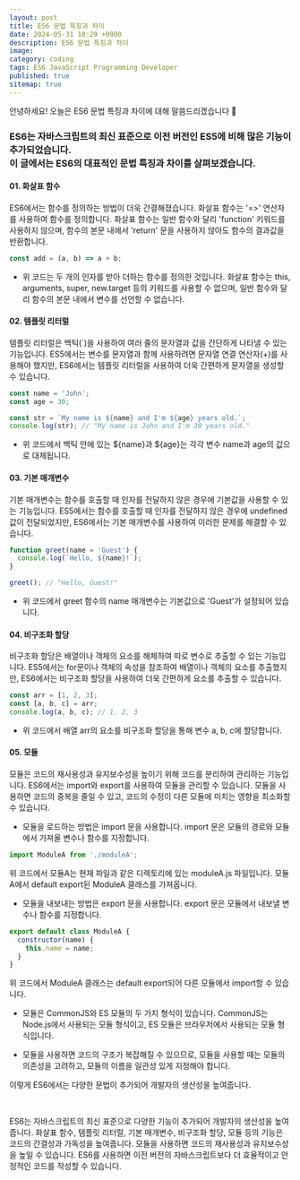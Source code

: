 ```yaml
---
layout: post
title: ES6 문법 특징과 차이
date: 2024-05-31 10:29 +0900
description: ES6 문법 특징과 차이
image: 
category: coding
tags: ES6 JavaScript Programming Developer
published: true
sitemap: true
---
```


안녕하세요!
오늘은 ES6 문법 특징과 차이에 대해 말씀드리겠습니다 🍞

### ES6는 자바스크립트의 최신 표준으로 이전 버전인 ES5에 비해 많은 기능이 추가되었습니다.<br /> 이 글에서는 ES6의 대표적인 문법 특징과 차이를 살펴보겠습니다.

#### 01. 화살표 함수

ES6에서는 함수를 정의하는 방법이 더욱 간결해졌습니다.
화살표 함수는 '=>' 연산자를 사용하여 함수를 정의합니다.
화살표 함수는 일반 함수와 달리 'function' 키워드를 사용하지 않으며,
함수의 본문 내에서 'return' 문을 사용하지 않아도 함수의 결과값을 반환합니다.

````javascript
const add = (a, b) => a + b;
````

* 위 코드는 두 개의 인자를 받아 더하는 함수를 정의한 것입니다.
화살표 함수는 this, arguments, super, new.target 등의 키워드를 사용할 수 없으며,
일반 함수와 달리 함수의 본문 내에서 변수를 선언할 수 없습니다.

#### 02. 템플릿 리터럴

템플릿 리터럴은 백틱(`)을 사용하여 여러 줄의 문자열과 값을 간단하게 나타낼 수 있는 기능입니다.
ES5에서는 변수를 문자열과 함께 사용하려면 문자열 연결 연산자(+)를 사용해야 했지만,
ES6에서는 템플릿 리터럴을 사용하여 더욱 간편하게 문자열을 생성할 수 있습니다.

````javascript
const name = 'John';
const age = 30;

const str = `My name is ${name} and I'm ${age} years old.`;
console.log(str); // "My name is John and I'm 30 years old."
````

* 위 코드에서 백틱 안에 있는 ${name}과 ${age}는 각각 변수 name과 age의 값으로 대체됩니다.

#### 03. 기본 매개변수

기본 매개변수는 함수를 호출할 때 인자를 전달하지 않은 경우에 기본값을 사용할 수 있는 기능입니다.
ES5에서는 함수를 호출할 때 인자를 전달하지 않은 경우에 undefined 값이 전달되었지만,
ES6에서는 기본 매개변수를 사용하여 이러한 문제를 해결할 수 있습니다.

````javascript
function greet(name = 'Guest') {
  console.log(`Hello, ${name}!`);
}

greet(); // "Hello, Guest!"
````

* 위 코드에서 greet 함수의 name 매개변수는 기본값으로 'Guest'가 설정되어 있습니다.

#### 04. 비구조화 할당

비구조화 할당은 배열이나 객체의 요소를 해체하여 따로 변수로 추출할 수 있는 기능입니다.
ES5에서는 for문이나 객체의 속성을 참조하여 배열이나 객체의 요소를 추출했지만,
ES6에서는 비구조화 할당을 사용하여 더욱 간편하게 요소를 추출할 수 있습니다.

````javascript
const arr = [1, 2, 3];
const [a, b, c] = arr;
console.log(a, b, c); // 1, 2, 3
````

* 위 코드에서 배열 arr의 요소를 비구조화 할당을 통해 변수 a, b, c에 할당합니다.

#### 05. 모듈

모듈은 코드의 재사용성과 유지보수성을 높이기 위해 코드를 분리하여 관리하는 기능입니다.
ES6에서는 import와 export를 사용하여 모듈을 관리할 수 있습니다.
모듈을 사용하면 코드의 중복을 줄일 수 있고, 코드의 수정이 다른 모듈에 미치는 영향을 최소화할 수 있습니다.

* 모듈을 로드하는 방법은 import 문을 사용합니다.
import 문은 모듈의 경로와 모듈에서 가져올 변수나 함수를 지정합니다.

````javascript
import ModuleA from './moduleA';
````

위 코드에서 모듈A는 현재 파일과 같은 디렉토리에 있는 moduleA.js 파일입니다.
모듈A에서 default export된 ModuleA 클래스를 가져옵니다.

* 모듈을 내보내는 방법은 export 문을 사용합니다. export 문은 모듈에서 내보낼 변수나 함수를 지정합니다.
````javascript
export default class ModuleA {
  constructor(name) {
    this.name = name;
  }
}
````

위 코드에서 ModuleA 클래스는 default export되어 다른 모듈에서 import할 수 있습니다.

* 모듈은 CommonJS와 ES 모듈의 두 가지 형식이 있습니다.
CommonJS는 Node.js에서 사용되는 모듈 형식이고, ES 모듈은 브라우저에서 사용되는 모듈 형식입니다.

* 모듈을 사용하면 코드의 구조가 복잡해질 수 있으므로,
모듈을 사용할 때는 모듈의 의존성을 고려하고, 모듈의 이름을 일관성 있게 지정해야 합니다.

이렇게 ES6에서는 다양한 문법이 추가되어 개발자의 생산성을 높여줍니다.

<br />

ES6는 자바스크립트의 최신 표준으로 다양한 기능이 추가되어 개발자의 생산성을 높여줍니다.
화살표 함수, 템플릿 리터럴, 기본 매개변수, 비구조화 할당, 모듈 등의 기능은 코드의 간결성과 가독성을 높여줍니다.
모듈을 사용하면 코드의 재사용성과 유지보수성을 높일 수 있습니다.
ES6를 사용하면 이전 버전의 자바스크립트보다 더 효율적이고 안정적인 코드를 작성할 수 있습니다.








